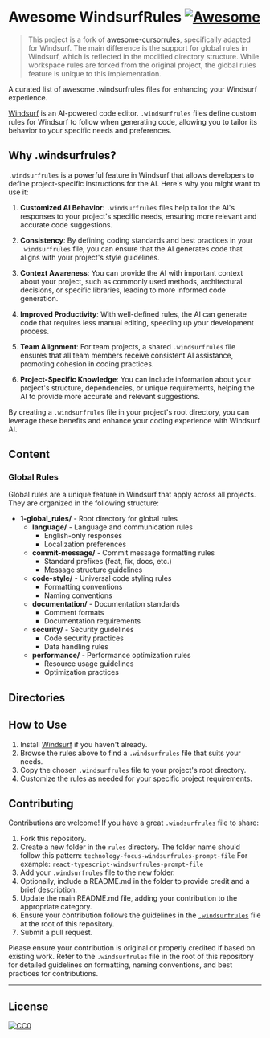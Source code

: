 # Awesome WindsurfRules [![Awesome](https://cdn.rawgit.com/sindresorhus/awesome/d7305f38d29fed78fa85652e3a63e154dd8e8829/media/badge.svg)](https://github.com/sindresorhus/awesome)

> This project is a fork of [awesome-cursorrules](https://github.com/PatrickJS/awesome-cursorrules), specifically adapted for Windsurf. The main difference is the support for global rules in Windsurf, which is reflected in the modified directory structure. While workspace rules are forked from the original project, the global rules feature is unique to this implementation.

A curated list of awesome .windsurfrules files for enhancing your Windsurf experience.

[Windsurf](https://codeium.com/windsurf) is an AI-powered code editor. `.windsurfrules` files define custom rules for Windsurf to follow when generating code, allowing you to tailor its behavior to your specific needs and preferences.

## Why .windsurfrules?

`.windsurfrules` is a powerful feature in Windsurf that allows developers to define project-specific instructions for the AI. Here's why you might want to use it:

1. **Customized AI Behavior**: `.windsurfrules` files help tailor the AI's responses to your project's specific needs, ensuring more relevant and accurate code suggestions.

2. **Consistency**: By defining coding standards and best practices in your `.windsurfrules` file, you can ensure that the AI generates code that aligns with your project's style guidelines.

3. **Context Awareness**: You can provide the AI with important context about your project, such as commonly used methods, architectural decisions, or specific libraries, leading to more informed code generation.

4. **Improved Productivity**: With well-defined rules, the AI can generate code that requires less manual editing, speeding up your development process.

5. **Team Alignment**: For team projects, a shared `.windsurfrules` file ensures that all team members receive consistent AI assistance, promoting cohesion in coding practices.

6. **Project-Specific Knowledge**: You can include information about your project's structure, dependencies, or unique requirements, helping the AI to provide more accurate and relevant suggestions.

By creating a `.windsurfrules` file in your project's root directory, you can leverage these benefits and enhance your coding experience with Windsurf AI.

## Content

### Global Rules
Global rules are a unique feature in Windsurf that apply across all projects. They are organized in the following structure:

- **1-global_rules/** - Root directory for global rules
  - **language/** - Language and communication rules
    - English-only responses
    - Localization preferences
  - **commit-message/** - Commit message formatting rules
    - Standard prefixes (feat, fix, docs, etc.)
    - Message structure guidelines
  - **code-style/** - Universal code styling rules
    - Formatting conventions
    - Naming conventions
  - **documentation/** - Documentation standards
    - Comment formats
    - Documentation requirements
  - **security/** - Security guidelines
    - Code security practices
    - Data handling rules
  - **performance/** - Performance optimization rules
    - Resource usage guidelines
    - Optimization practices

## Directories

## How to Use
1. Install [Windsurf](https://codeium.com/windsurf) if you haven't already.
2. Browse the rules above to find a `.windsurfrules` file that suits your needs.
3. Copy the chosen `.windsurfrules` file to your project's root directory.
4. Customize the rules as needed for your specific project requirements.


## Contributing

Contributions are welcome! If you have a great `.windsurfrules` file to share:

1. Fork this repository.
2. Create a new folder in the `rules` directory. The folder name should follow this pattern:
   `technology-focus-windsurfrules-prompt-file`
   For example: `react-typescript-windsurfrules-prompt-file`
3. Add your `.windsurfrules` file to the new folder.
4. Optionally, include a README.md in the folder to provide credit and a brief description.
5. Update the main README.md file, adding your contribution to the appropriate category.
6. Ensure your contribution follows the guidelines in the [`.windsurfrules`](./.windsurfrules) file at the root of this repository.
7. Submit a pull request.

Please ensure your contribution is original or properly credited if based on existing work. Refer to the `.windsurfrules` file in the root of this repository for detailed guidelines on formatting, naming conventions, and best practices for contributions.

---

## License

[![CC0](https://licensebuttons.net/p/zero/1.0/88x31.png)](https://creativecommons.org/publicdomain/zero/1.0/)
